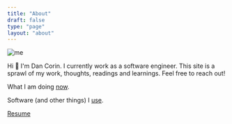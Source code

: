 ```yaml
---
title: "About"
draft: false
type: "page"
layout: "about"
---
```


![me](/img/me.jpeg)

Hi 👋 I'm Dan Corin. I currently work as a software engineer. This site is a sprawl of my work, thoughts, readings and learnings. Feel free to reach out!

What I am doing [now](/now).

Software (and other things) I [use](/uses).

[Resume](/files/resume.pdf)
